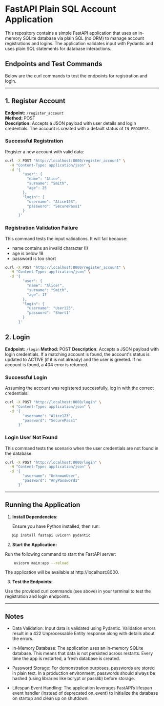 # FastAPI Plain SQL Account Application

This repository contains a simple FastAPI application that uses an in-memory SQLite database via plain SQL (no ORM) to manage account registrations and logins. The application validates input with Pydantic and uses plain SQL statements for database interactions.

## Endpoints and Test Commands

Below are the curl commands to test the endpoints for registration and login.

---

## 1. Register Account

**Endpoint:** `/register_account`  
**Method:** POST  
**Description:** Accepts a JSON payload with user details and login credentials. The account is created with a default status of `IN_PROGRESS`.

### Successful Registration

Register a new account with valid data:

```bash
curl -X POST "http://localhost:8000/register_account" \
  -H "Content-Type: application/json" \
  -d '{
        "user": {
          "name": "Alice",
          "surname": "Smith",
          "age": 25
        },
        "login": {
          "username": "Alice123",
          "password": "SecurePass1"
        }
      }'
```
### Registration Validation Failure
This command tests the input validations. It will fail because:
* name contains an invalid character (!)
* age is below 18
* password is too short
```bash
curl -X POST "http://localhost:8000/register_account" \
  -H "Content-Type: application/json" \
  -d '{
        "user": {
          "name": "Alice!",
          "surname": "Smith",
          "age": 17
        },
        "login": {
          "username": "User123",
          "password": "Short1"
        }
      }'
```

## 2. Login
**Endpoint:** `/login`
**Method:** POST 
**Description:** Accepts a JSON payload with login credentials. If a matching account is found, the account's status is updated to ACTIVE (if it is not already) and the user is greeted. If no account is found, a 404 error is returned.

### Successful Login
Assuming the account was registered successfully, log in with the correct credentials:
```bash
curl -X POST "http://localhost:8000/login" \
  -H "Content-Type: application/json" \
  -d '{
        "username": "Alice123",
        "password": "SecurePass1"
      }'
```

### Login User Not Found
This command tests the scenario when the user credentials are not found in the database:
```bash
curl -X POST "http://localhost:8000/login" \
  -H "Content-Type: application/json" \
  -d '{
        "username": "UnknownUser",
        "password": "AnyPassword1"
      }'
```

---

## Running the Application

1. **Install Dependencies:**

   Ensure you have Python installed, then run:
```bash
   pip install fastapi uvicorn pydantic
```

2. **Start the Application:**

Run the following command to start the FastAPI server:
```bash
    uvicorn main:app --reload
```
The application will be available at http://localhost:8000.

3. **Test the Endpoints:**

Use the provided curl commands (see above) in your terminal to test the registration and login endpoints.


---

## Notes

* Data Validation:
Input data is validated using Pydantic. Validation errors result in a 422 Unprocessable Entity response along with details about the errors.

* In-Memory Database:
The application uses an in-memory SQLite database. This means that data is not persisted across restarts. Every time the app is restarted, a fresh database is created.

* Password Storage:
For demonstration purposes, passwords are stored in plain text. In a production environment, passwords should always be hashed (using libraries like bcrypt or passlib) before storage.

* Lifespan Event Handling:
The application leverages FastAPI’s lifespan event handler (instead of deprecated on_event) to initialize the database on startup and clean up on shutdown.
